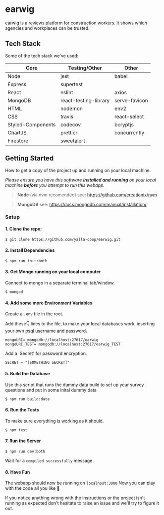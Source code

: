 # earwig
earwig is a reviews platform for construction workers. It shows which agencies and workplaces can be trusted.

## Tech Stack
Some of the tech stack we've used: 

| Core | Testing/Other | Other |
| - | -------- | -------- |
|Node|jest|babel
|Express|supertest| 
|React|eslint|axios
|MongoDB|react-testing-library|serve-favicon|
|HTML|nodemon|env2|
|CSS|travis|react-select|
|Styled-Components|codecov|bcryptjs|
|ChartJS|prettier|concurrently
|Firestore|sweetalert||

## Getting Started
How to get a copy of the project up and running on your local machine.

*Please ensure you have this software **installed and running** on your local machine **before** you attempt to run this webapp.*
> **Node** (via nvm recomended)
> see: https://github.com/creationix/nvm

> **MongoDB**
> see: https://docs.mongodb.com/manual/installation/

### Setup

#### 1. Clone the repo:
```
$ git clone https://github.com/yalla-coop/earwig.git
```
#### 2. Install Dependencies 
```
$ npm run init:both
```

#### 3. Get Mongo running on your local computer
Connect to mongo in a separate terminal tab/window.
```
$ mongod
```

#### 4. Add some more Environment Variables
Create a `.env` file in the root.

Add these👇 lines to the file, to make your local databases work, inserting your own psql username and password.
```
mongoURI= mongodb://localhost:27017/earwig
mongoURI_TEST= mongodb://localhost:27017/earwig_TEST
```
Add a 'Secret' for password encryption.
```
SECRET = "[SOMETHING SECRET]"
```

#### 5. Build the Database
Use this script that runs the dummy data build to set up your survey questions and put in some inital dummy data
```
$ npm run build:data
```

#### 6. Run the Tests
To make sure everything is working as it should.

```
$ npm test
```

#### 7. Run the Server
```
$ npm run dev:both
```
Wait for a `compiled successfully` message.

#### 8. Have Fun
The webapp should now be running on
```localhost:3000```
Now you can play with the code all you like 🎉

If you notice anything wrong with the instructions or the project isn't running as expected don't hesitate to raise an issue and we'll try to figure it out.
